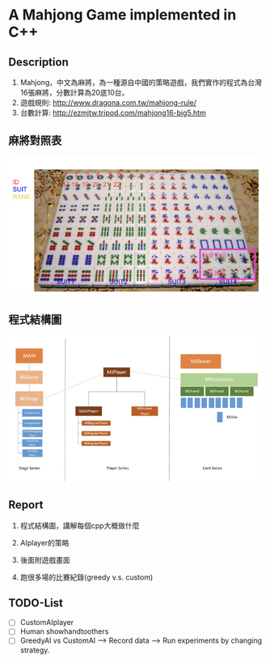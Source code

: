 # A Mahjong Game implemented in C++
## Description
1. Mahjong，中文為麻將，為一種源自中國的策略遊戲，我們實作的程式為台灣16張麻將，分數計算為20底10台。
2. 遊戲規則: http://www.dragona.com.tw/mahjong-rule/
3. 台數計算: http://ezmjtw.tripod.com/mahjong16-big5.htm

## 麻將對照表
![Model Architecture](/images/ids.jpeg)

## 程式結構圖
![Dependency](/images/dependency.jpeg)

## Report
1. 程式結構圖，講解每個cpp大概做什麼

2. AIplayer的策略

3. 後面附遊戲畫面

4. 跑很多場的比賽紀錄(greedy v.s. custom)

## TODO-List
- [ ] CustomAIplayer
- [ ] Human showhandtoothers
- [ ] GreedyAI vs CustomAI --> Record data --> Run experiments by changing strategy.
